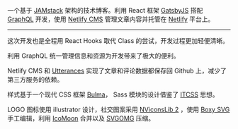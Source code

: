 一个基于 [JAMstack](https://jamstack.org/) 架构的技术博客。利用 React 框架 [GatsbyJS](https://gatsbyjs.org) 搭配 [GraphQL](https://graphql.org/) 开发，使用 [Netlify CMS](https://www.netlifycms.org/) 管理文章内容并托管在 [Netlify](https://www.netlify.com/) 平台上。

<hr class="read-more" />

这次开发也是全程用 React Hooks 取代 Class 的尝试，开发过程更加轻便清晰。

利用 GraphQL 统一管理信息和资源为开发带来了极大的便利。

Netlify CMS 和 [Utterances](https://utteranc.es) 实现了文章和评论数据都保存回 Github 上，减少了第三方服务的依赖。

样式基于一个现代 CSS 框架 [Bulma](https://bulma.io/)， Sass 模块的设计借鉴了 [ITCSS](https://itcss.io/) 思想。

LOGO 图标使用 illustrator 设计，社交图案采用 [NViconsLib 2](https://github.com/nullice/NViconsLib_Silhouette) ，使用 [Boxy SVG](https://boxy-svg.com/) 手工编辑，利用 [IcoMoon](https://icomoon.io/) 合并以及 [SVGOMG](https://jakearchibald.github.io/svgomg/) 压缩。
